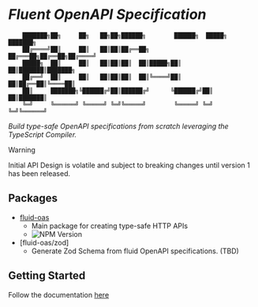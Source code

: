 # _Fluent OpenAPI Specification_

```
    ███████╗██╗     ██╗   ██╗██╗██████╗        ██████╗  █████╗ ███████╗
    ██╔════╝██║     ██║   ██║██║██╔══██╗      ██╔═══██╗██╔══██╗██╔════╝
    █████╗  ██║     ██║   ██║██║██║  ██║█████╗██║   ██║███████║███████╗
    ██╔══╝  ██║     ██║   ██║██║██║  ██║╚════╝██║   ██║██╔══██║╚════██║
    ██║     ███████╗╚██████╔╝██║██████╔╝      ╚██████╔╝██║  ██║███████║
    ╚═╝     ╚══════╝ ╚═════╝ ╚═╝╚═════╝        ╚═════╝ ╚═╝  ╚═╝╚══════╝
```

_Build type-safe OpenAPI specifications from scratch leveraging the TypeScript Compiler._

> [!WARNING]  
> Initial API Design is volatile and subject to breaking changes until version 1 has been released.

## Packages

- [fluid-oas](https://www.npmjs.com/package/fluid-oas)
  - Main package for creating type-safe HTTP APIs 
  - ![NPM Version](https://img.shields.io/npm/v/fluid-oas)
- [fluid-oas/zod]
  - Generate Zod Schema from fluid OpenAPI specifications. (TBD)

## Getting Started

Follow the documentation [here](https://stoneliucs.github.io/fluid-oas/)
